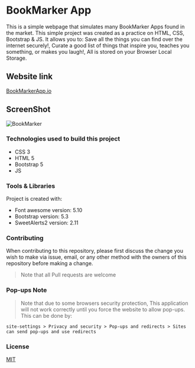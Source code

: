 # BookMarker App

This is a simple webpage that simulates many BookMarker Apps found in the market. This simple project was created as a practice on HTML, CSS, Bootstrap & JS. It allows you to: Save all the things you can find over the internet securely!, Curate a good list of things that inspire you, teaches you something, or makes you laugh!, All is stored on your Browser Local Storage.


## Website link 

[BookMarkerApp.io](https://raniamhelmy.github.io/BookMarkerApp/)

## ScreenShot

![BookMarker](https://user-images.githubusercontent.com/93358372/217171147-484ec811-86f9-4e9a-8f17-00e5573b0ce5.jpg)


### Technologies used to build this project

<ul>
  <li>CSS 3</li>
  <li>HTML 5</li>
  <li>Bootstrap 5</li>
  <li>JS</li>
 </ul>
  
### Tools & Libraries  

Project is created with:

* Font awesome version: 5.10
* Bootstrap version: 5.3
* SweetAlerts2 version: 2.11


### Contributing

When contributing to this repository, please first discuss the change you wish to make via issue, email, or any other method with the owners of this repository before making a change.

>Note that all Pull requests are welcome

### Pop-ups Note

>Note that due to some browsers security protection, This application will not work correctly until you force the website to allow pop-ups. This can be done by:

```
site-settings > Privacy and security > Pop-ups and redirects > Sites can send pop-ups and use redirects
``` 

### License
[MIT](https://choosealicense.com/licenses/mit/)